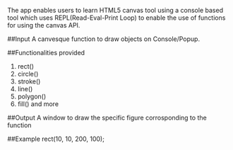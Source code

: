 The app enables users to learn HTML5 canvas tool using a console based tool which uses REPL(Read-Eval-Print Loop) to enable the use of functions for using the canvas API.

##Input
A canvesque function to draw objects on Console/Popup.

##Functionalities provided
1. rect()
2. circle()
3. stroke()
4. line()
5. polygon()
6. fill() 
and more 

##Output
A window to draw the specific figure corrosponding to the function

##Example
rect(10, 10, 200, 100);